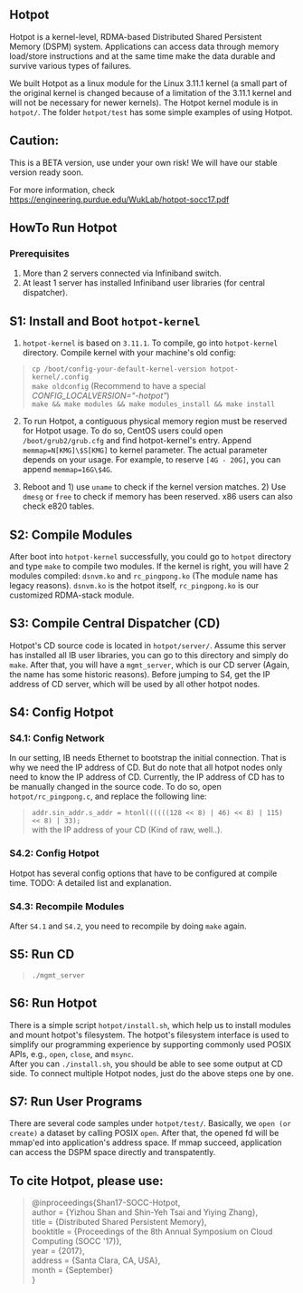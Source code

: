 ## Hotpot
Hotpot is a kernel-level, RDMA-based Distributed Shared Persistent Memory (DSPM) system. Applications can access data through memory load/store instructions and at the same time make the data durable and survive various types of failures. 

We built Hotpot as a linux module for the Linux 3.11.1 kernel (a small part of the original kernel is changed because of a limitation of the 3.11.1 kernel and will not be necessary for newer kernels). The Hotpot kernel module is in `hotpot/`. The folder `hotpot/test` has some simple examples of using Hotpot.

## Caution:  
This is a BETA version, use under your own risk! We will have our stable version ready soon.

For more information, check https://engineering.purdue.edu/WukLab/hotpot-socc17.pdf

## HowTo Run Hotpot

### Prerequisites
1. More than 2 servers connected via Infiniband switch.
2. At least 1 server has installed Infiniband user libraries (for central dispatcher).

## S1: Install and Boot `hotpot-kernel`
1. `hotpot-kernel` is based on `3.11.1`. To compile, go into `hotpot-kernel` directory. Compile kernel with your machine's old config:  
>`cp /boot/config-your-default-kernel-version hotpot-kernel/.config`  
>`make oldconfig` (Recommend to have a special _CONFIG_LOCALVERSION="-hotpot"_)  
>`make && make modules && make modules_install && make install`  

2. To run Hotpot, a contiguous physical memory region must be reserved for Hotpot usage. To do so, CentOS users could open `/boot/grub2/grub.cfg` and find hotpot-kernel's entry. Append `memmap=N[KMG]\$S[KMG]` to kernel parameter. The actual parameter depends on your usage. For example, to reserve `[4G - 20G]`, you can append `memmap=16G\$4G`.

3. Reboot and 1) use `uname` to check if the kernel version matches. 2) Use `dmesg` or `free` to check if memory has been reserved. x86 users can also check e820 tables.

## S2: Compile Modules
After  boot into `hotpot-kernel` successfully, you could go to `hotpot` directory and type `make` to compile two modules. If the kernel is right, you will have 2 modules compiled: `dsnvm.ko` and `rc_pingpong.ko` (The module name has legacy reasons). `dsnvm.ko` is the hotpot itself, `rc_pingpong.ko` is our customized RDMA-stack module.

## S3: Compile Central Dispatcher (CD)
Hotpot's CD source code is located in `hotpot/server/`. Assume this server has installed all IB user libraries, you can go to this directory and simply do `make`. After that, you will have a `mgmt_server`, which is our CD server (Again, the name has some historic reasons). Before jumping to S4, get the IP address of CD server, which will be used by all other hotpot nodes.

## S4: Config Hotpot

### S4.1: Config Network
In our setting, IB needs Ethernet to bootstrap the initial connection. That is why we need the IP address of CD. But do note that all hotpot nodes only need to know the IP address of CD. Currently, the IP address of CD has to be manually changed in the source code. To do so, open `hotpot/rc_pingpong.c`, and replace the following line:  
>`addr.sin_addr.s_addr = htonl((((((128 << 8) | 46) << 8) | 115) << 8) | 33);`  
with the IP address of your CD (Kind of raw, well..).

### S4.2: Config Hotpot
Hotpot has several config options that have to be configured at compile time. TODO: A detailed list and explanation.

### S4.3: Recompile Modules
After `S4.1` and `S4.2`, you need to recompile by doing `make` again.

## S5: Run CD
> `./mgmt_server`

## S6: Run Hotpot
There is a simple script `hotpot/install.sh`, which help us to install modules and mount hotpot's filesystem. The hotpot's filesystem interface is used to simplify our programming experience by supporting commonly used POSIX APIs, e.g., `open`, `close`, and `msync`.  
After you can `./install.sh`, you should be able to see some output at CD side. To connect multiple Hotpot nodes, just do the above steps one by one.  

## S7: Run User Programs
There are several code samples under `hotpot/test/`. Basically, we `open (or create)` a dataset by calling POSIX `open`. After that, the opened fd will be mmap'ed into application's address space. If mmap succeed, application can access the DSPM space directly and transpatently.

## To cite Hotpot, please use:

>\@inproceedings{Shan17-SOCC-Hotpot\,  
> author = {Yizhou Shan and Shin-Yeh Tsai and Yiying Zhang},  
> title = {Distributed Shared Persistent Memory},  
> booktitle = {Proceedings of the 8th Annual Symposium on Cloud Computing (SOCC '17)},  
> year = {2017},  
> address = {Santa Clara, CA, USA},  
> month = {September}  
>}
